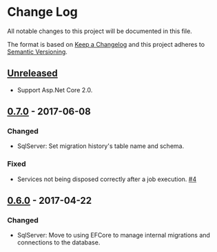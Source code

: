 # Change Log
All notable changes to this project will be documented in this file.

The format is based on [Keep a Changelog](http://keepachangelog.com/)
and this project adheres to [Semantic Versioning](http://semver.org/).

## [Unreleased]
- Support Asp.Net Core 2.0.

## [0.7.0] - 2017-06-08
### Changed
- SqlServer: Set migration history's table name and schema.

### Fixed
- Services not being disposed correctly after a job execution. [#4](https://github.com/mrahhal/MR.AspNetCore.Jobs/issues/4)

## [0.6.0] - 2017-04-22
### Changed
- SqlServer: Move to using EFCore to manage internal migrations and connections to the database.

[Unreleased]: https://github.com/mrahhal/MR.AspNetCore.Jobs/compare/0.7.0...HEAD
[0.7.0]: https://github.com/mrahhal/MR.AspNetCore.Jobs/compare/0.6.0...0.7.0
[0.6.0]: https://github.com/mrahhal/MR.AspNetCore.Jobs/compare/0.5.0...0.6.0

